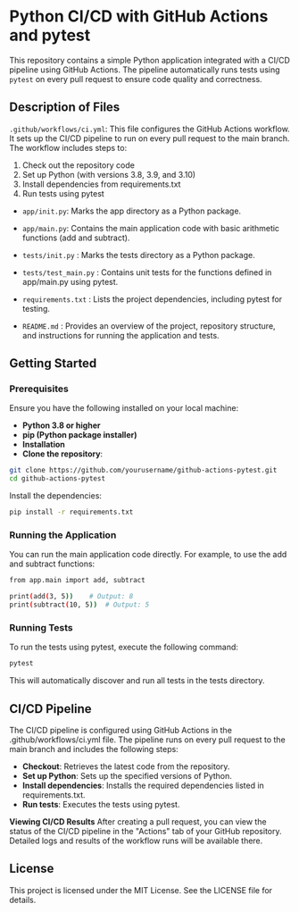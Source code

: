 # Python CI/CD with GitHub Actions and pytest
This repository contains a simple Python application integrated with a CI/CD pipeline using GitHub Actions. The pipeline automatically runs tests using `pytest` on every pull request to ensure code quality and correctness.


## Description of Files

`.github/workflows/ci.yml`: This file configures the GitHub Actions workflow. It sets up the CI/CD pipeline to run on every pull request to the main branch. The workflow includes steps to:

1. Check out the repository code
2. Set up Python (with versions 3.8, 3.9, and 3.10)
3. Install dependencies from requirements.txt
4. Run tests using pytest

- `app/init.py`: Marks the app directory as a Python package.

- `app/main.py`: Contains the main application code with basic arithmetic functions (add and subtract).

- `tests/init.py` : Marks the tests directory as a Python package.

- `tests/test_main.py` : Contains unit tests for the functions defined in app/main.py using pytest.

- `requirements.txt` : Lists the project dependencies, including pytest for testing.

- `README.md` : Provides an overview of the project, repository structure, and instructions for running the application and tests.

## Getting Started

### Prerequisites
Ensure you have the following installed on your local machine:

- **Python 3.8 or higher**
- **pip (Python package installer)**
- **Installation**
- **Clone the repository**:

```sh
git clone https://github.com/yourusername/github-actions-pytest.git
cd github-actions-pytest
```
Install the dependencies:
```sh
pip install -r requirements.txt
```
### Running the Application
You can run the main application code directly. For example, to use the add and subtract functions:

```sh
from app.main import add, subtract

print(add(3, 5))    # Output: 8
print(subtract(10, 5))  # Output: 5
```
### Running Tests
To run the tests using pytest, execute the following command:

```sh
pytest
```

This will automatically discover and run all tests in the tests directory.

## CI/CD Pipeline

The CI/CD pipeline is configured using GitHub Actions in the .github/workflows/ci.yml file. The pipeline runs on every pull request to the main branch and includes the following steps:

- **Checkout**: Retrieves the latest code from the repository.
- **Set up Python**: Sets up the specified versions of Python.
- **Install dependencies**: Installs the required dependencies listed in requirements.txt.
- **Run tests**: Executes the tests using pytest.

**Viewing CI/CD Results** 
After creating a pull request, you can view the status of the CI/CD pipeline in the "Actions" tab of your GitHub repository. Detailed logs and results of the workflow runs will be available there.

## License
This project is licensed under the MIT License. See the LICENSE file for details.
